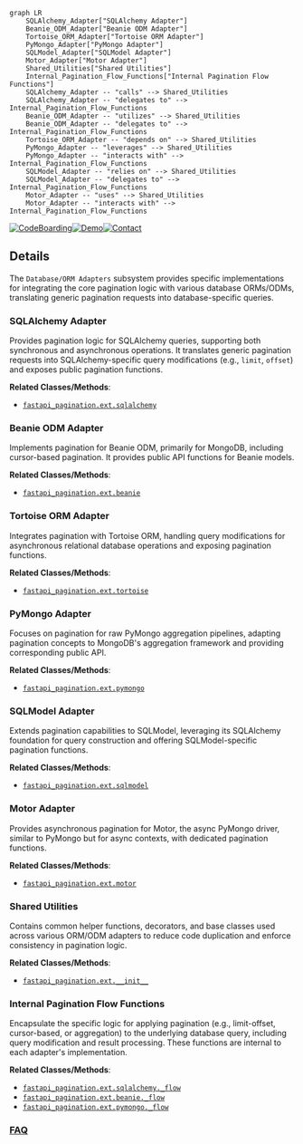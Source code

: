 ```mermaid
graph LR
    SQLAlchemy_Adapter["SQLAlchemy Adapter"]
    Beanie_ODM_Adapter["Beanie ODM Adapter"]
    Tortoise_ORM_Adapter["Tortoise ORM Adapter"]
    PyMongo_Adapter["PyMongo Adapter"]
    SQLModel_Adapter["SQLModel Adapter"]
    Motor_Adapter["Motor Adapter"]
    Shared_Utilities["Shared Utilities"]
    Internal_Pagination_Flow_Functions["Internal Pagination Flow Functions"]
    SQLAlchemy_Adapter -- "calls" --> Shared_Utilities
    SQLAlchemy_Adapter -- "delegates to" --> Internal_Pagination_Flow_Functions
    Beanie_ODM_Adapter -- "utilizes" --> Shared_Utilities
    Beanie_ODM_Adapter -- "delegates to" --> Internal_Pagination_Flow_Functions
    Tortoise_ORM_Adapter -- "depends on" --> Shared_Utilities
    PyMongo_Adapter -- "leverages" --> Shared_Utilities
    PyMongo_Adapter -- "interacts with" --> Internal_Pagination_Flow_Functions
    SQLModel_Adapter -- "relies on" --> Shared_Utilities
    SQLModel_Adapter -- "delegates to" --> Internal_Pagination_Flow_Functions
    Motor_Adapter -- "uses" --> Shared_Utilities
    Motor_Adapter -- "interacts with" --> Internal_Pagination_Flow_Functions
```

[![CodeBoarding](https://img.shields.io/badge/Generated%20by-CodeBoarding-9cf?style=flat-square)](https://github.com/CodeBoarding/GeneratedOnBoardings)[![Demo](https://img.shields.io/badge/Try%20our-Demo-blue?style=flat-square)](https://www.codeboarding.org/demo)[![Contact](https://img.shields.io/badge/Contact%20us%20-%20contact@codeboarding.org-lightgrey?style=flat-square)](mailto:contact@codeboarding.org)

## Details

The `Database/ORM Adapters` subsystem provides specific implementations for integrating the core pagination logic with various database ORMs/ODMs, translating generic pagination requests into database-specific queries.

### SQLAlchemy Adapter
Provides pagination logic for SQLAlchemy queries, supporting both synchronous and asynchronous operations. It translates generic pagination requests into SQLAlchemy-specific query modifications (e.g., `limit`, `offset`) and exposes public pagination functions.


**Related Classes/Methods**:

- <a href="https://github.com/uriyyo/fastapi-pagination/blob/main/fastapi_pagination/ext/sqlalchemy.py" target="_blank" rel="noopener noreferrer">`fastapi_pagination.ext.sqlalchemy`</a>


### Beanie ODM Adapter
Implements pagination for Beanie ODM, primarily for MongoDB, including cursor-based pagination. It provides public API functions for Beanie models.


**Related Classes/Methods**:

- <a href="https://github.com/uriyyo/fastapi-pagination/blob/main/fastapi_pagination/ext/beanie.py" target="_blank" rel="noopener noreferrer">`fastapi_pagination.ext.beanie`</a>


### Tortoise ORM Adapter
Integrates pagination with Tortoise ORM, handling query modifications for asynchronous relational database operations and exposing pagination functions.


**Related Classes/Methods**:

- <a href="https://github.com/uriyyo/fastapi-pagination/blob/main/fastapi_pagination/ext/tortoise.py" target="_blank" rel="noopener noreferrer">`fastapi_pagination.ext.tortoise`</a>


### PyMongo Adapter
Focuses on pagination for raw PyMongo aggregation pipelines, adapting pagination concepts to MongoDB's aggregation framework and providing corresponding public API.


**Related Classes/Methods**:

- <a href="https://github.com/uriyyo/fastapi-pagination/blob/main/fastapi_pagination/ext/pymongo.py" target="_blank" rel="noopener noreferrer">`fastapi_pagination.ext.pymongo`</a>


### SQLModel Adapter
Extends pagination capabilities to SQLModel, leveraging its SQLAlchemy foundation for query construction and offering SQLModel-specific pagination functions.


**Related Classes/Methods**:

- <a href="https://github.com/uriyyo/fastapi-pagination/blob/main/fastapi_pagination/ext/sqlmodel.py" target="_blank" rel="noopener noreferrer">`fastapi_pagination.ext.sqlmodel`</a>


### Motor Adapter
Provides asynchronous pagination for Motor, the async PyMongo driver, similar to PyMongo but for async contexts, with dedicated pagination functions.


**Related Classes/Methods**:

- <a href="https://github.com/uriyyo/fastapi-pagination/blob/main/fastapi_pagination/ext/motor.py" target="_blank" rel="noopener noreferrer">`fastapi_pagination.ext.motor`</a>


### Shared Utilities
Contains common helper functions, decorators, and base classes used across various ORM/ODM adapters to reduce code duplication and enforce consistency in pagination logic.


**Related Classes/Methods**:

- <a href="https://github.com/uriyyo/fastapi-pagination/blob/main/fastapi_pagination/ext/__init__.py" target="_blank" rel="noopener noreferrer">`fastapi_pagination.ext.__init__`</a>


### Internal Pagination Flow Functions
Encapsulate the specific logic for applying pagination (e.g., limit-offset, cursor-based, or aggregation) to the underlying database query, including query modification and result processing. These functions are internal to each adapter's implementation.


**Related Classes/Methods**:

- <a href="https://github.com/uriyyo/fastapi-pagination/blob/main/fastapi_pagination/ext/sqlalchemy.py" target="_blank" rel="noopener noreferrer">`fastapi_pagination.ext.sqlalchemy._flow`</a>
- <a href="https://github.com/uriyyo/fastapi-pagination/blob/main/fastapi_pagination/ext/beanie.py" target="_blank" rel="noopener noreferrer">`fastapi_pagination.ext.beanie._flow`</a>
- <a href="https://github.com/uriyyo/fastapi-pagination/blob/main/fastapi_pagination/ext/pymongo.py" target="_blank" rel="noopener noreferrer">`fastapi_pagination.ext.pymongo._flow`</a>




### [FAQ](https://github.com/CodeBoarding/GeneratedOnBoardings/tree/main?tab=readme-ov-file#faq)
